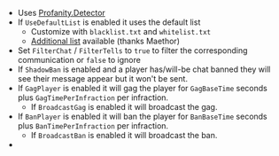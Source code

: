 ﻿* Uses [Profanity.Detector](https://github.com/stephenhaunts/ProfanityDetector)
* If `UseDefaultList` is enabled it uses the default list
  * Customize with `blacklist.txt` and `whitelist.txt`
  * [Additional list](https://github.com/surge-ai/profanity) available (thanks Maethor)
* Set `FilterChat` / `FilterTells` to `true` to filter the corresponding communication or `false` to ignore
* If `ShadowBan` is enabled and a player has/will-be chat banned they will see their message appear but it won't be sent.
* If `GagPlayer` is enabled it will gag the player for `GagBaseTime` seconds plus `GagTimePerInfraction` per infraction.
  * If `BroadcastGag` is enabled it will broadcast the gag.
* If `BanPlayer` is enabled it will ban the player for `BanBaseTime` seconds plus `BanTimePerInfraction` per infraction.
  * If `BroadcastBan` is enabled it will broadcast the ban.
* 